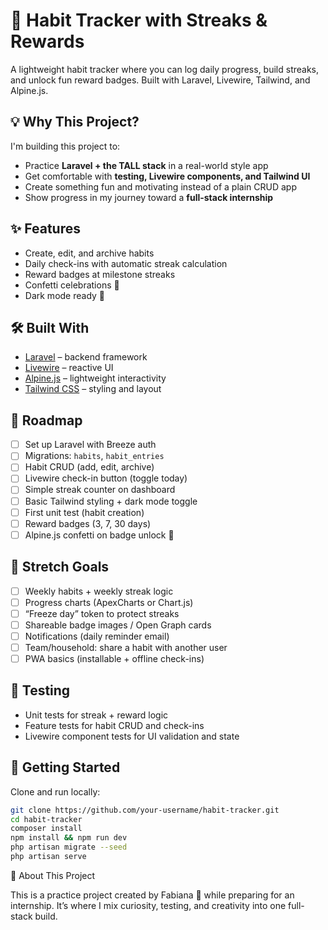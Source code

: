 # 🌟 Habit Tracker with Streaks & Rewards  

A lightweight habit tracker where you can log daily progress, build streaks, and unlock fun reward badges. Built with Laravel, Livewire, Tailwind, and Alpine.js.  

## 💡 Why This Project?  
I'm building this project to:  
- Practice **Laravel + the TALL stack** in a real-world style app  
- Get comfortable with **testing, Livewire components, and Tailwind UI**  
- Create something fun and motivating instead of a plain CRUD app  
- Show progress in my journey toward a **full-stack internship**  


## ✨ Features  
- Create, edit, and archive habits  
- Daily check-ins with automatic streak calculation  
- Reward badges at milestone streaks  
- Confetti celebrations 🎉  
- Dark mode ready 🌙  

## 🛠️ Built With  
- [Laravel](https://laravel.com/) – backend framework  
- [Livewire](https://livewire.laravel.com/) – reactive UI  
- [Alpine.js](https://alpinejs.dev/) – lightweight interactivity  
- [Tailwind CSS](https://tailwindcss.com/) – styling and layout  

## 📌 Roadmap  
- [ ] Set up Laravel with Breeze auth  
- [ ] Migrations: `habits`, `habit_entries`  
- [ ] Habit CRUD (add, edit, archive)  
- [ ] Livewire check-in button (toggle today)  
- [ ] Simple streak counter on dashboard  
- [ ] Basic Tailwind styling + dark mode toggle  
- [ ] First unit test (habit creation)  
- [ ] Reward badges (3, 7, 30 days)  
- [ ] Alpine.js confetti on badge unlock 🎉  

## 🚀 Stretch Goals  
- [ ] Weekly habits + weekly streak logic  
- [ ] Progress charts (ApexCharts or Chart.js)  
- [ ] “Freeze day” token to protect streaks  
- [ ] Shareable badge images / Open Graph cards  
- [ ] Notifications (daily reminder email)  
- [ ] Team/household: share a habit with another user  
- [ ] PWA basics (installable + offline check-ins)  

## 🧪 Testing  
- Unit tests for streak + reward logic  
- Feature tests for habit CRUD and check-ins  
- Livewire component tests for UI validation and state  

## 🚀 Getting Started  
Clone and run locally:  
```bash
git clone https://github.com/your-username/habit-tracker.git
cd habit-tracker
composer install
npm install && npm run dev
php artisan migrate --seed
php artisan serve
```

🌱 About This Project

This is a practice project created by Fabiana 🩵 while preparing for an internship. It’s where I mix curiosity, testing, and creativity into one full-stack build.
